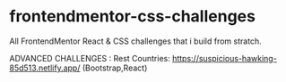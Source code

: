 # frontendmentor-css-challenges

All FrontendMentor React & CSS challenges that i build from stratch. 

ADVANCED CHALLENGES :
Rest Countries: https://suspicious-hawking-85d513.netlify.app/ (Bootstrap,React)
